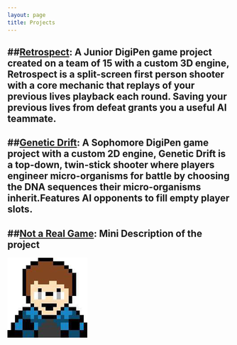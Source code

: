```yaml
---
layout: page
title: Projects
---
```

##[Retrospect](/projects/retrospect/):
A Junior DigiPen game project created on a team of 15 with a custom 3D engine, Retrospect is a split-screen first person shooter with a core mechanic that replays of your previous lives playback each round. Saving your previous lives from defeat grants you a useful AI teammate.
---
##[Genetic Drift](/projects/genetic-drift/):
A Sophomore DigiPen game project with a custom 2D engine, Genetic Drift is a top-down, twin-stick shooter where players engineer micro-organisms for battle by choosing the DNA sequences their micro-organisms inherit.Features AI opponents to fill empty player slots.
---
##[Not a Real Game](/projects/testProject/):
Mini Description of the project
---
![](/img/avatar-icon.png)